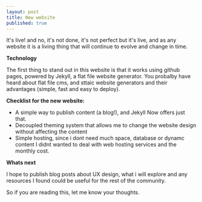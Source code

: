 ```yaml
---
layout: post
title: New website
published: true
---
```


It's live! and no, it's not done, it's not perfect but it's live, and as any website it is a living thing that will continue to evolve and change in time.

**Technology**

The first thing to stand out in this website is that it works using github pages, powered by Jekyll, a flat file website generator. You probalby have heard about flat file cms, and sttaic website generators and their advantages (simple, fast and easy to deploy).

**Checklist for the new website:**

- A simple way to publish content (a blog!), and Jekyll Now offers just that.
- Decoupled theming system that allows me to change the website design without affecting the content
- Simple hosting, since i dont need much space, database or dynamc content I didnt wanted to deal with web hosting services and the monthly cost.

**Whats next**

I hope to publish blog posts about UX design, what i will explore and any resources I found could be useful for the rest of the community.

So if you are reading this, let me know your thoughts.

